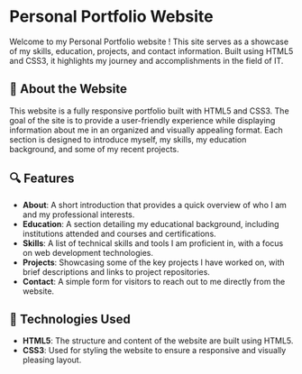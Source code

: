 # Personal Portfolio Website

Welcome to my Personal Portfolio website ! This site serves as a showcase of my skills, education, projects, and contact information. Built using HTML5 and CSS3, it highlights my journey and accomplishments in the field of IT.

## 🌟 About the Website

This website is a fully responsive portfolio built with HTML5 and CSS3. The goal of the site is to provide a user-friendly experience while displaying information about me in an organized and visually appealing format. Each section is designed to introduce myself, my skills, my education background, and some of my recent projects.

## 🔍 Features

- **About**: A short introduction that provides a quick overview of who I am and my professional interests.
- **Education**: A section detailing my educational background, including institutions attended and courses and certifications.
- **Skills**: A list of technical skills and tools I am proficient in, with a focus on web development technologies.
- **Projects**: Showcasing some of the key projects I have worked on, with brief descriptions and links to project repositories.
- **Contact**: A simple form for visitors to reach out to me directly from the website.

## 🚀 Technologies Used

- **HTML5**: The structure and content of the website are built using HTML5.
- **CSS3**: Used for styling the website to ensure a responsive and visually pleasing layout.



